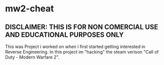 # mw2-cheat
## DISCLAIMER: THIS IS FOR NON COMERCIAL USE AND EDUCATIONAL PURPOSES ONLY

This was Project i worked on when i first started getting interested in Reverse Engineering.
In this project im "hacking" the steam verison "Call of Duty - Modern Warfare 2".


